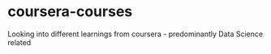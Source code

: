 # coursera-courses
Looking into different learnings from coursera - predominantly Data Science related
